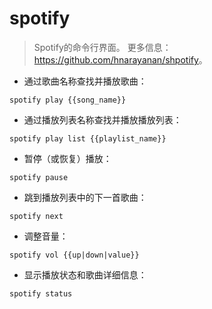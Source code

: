 # spotify

> Spotify的命令行界面。
> 更多信息：<https://github.com/hnarayanan/shpotify>。

- 通过歌曲名称查找并播放歌曲：

`spotify play {{song_name}}`

- 通过播放列表名称查找并播放播放列表：

`spotify play list {{playlist_name}}`

- 暂停（或恢复）播放：

`spotify pause`

- 跳到播放列表中的下一首歌曲：

`spotify next`

- 调整音量：

`spotify vol {{up|down|value}}`

- 显示播放状态和歌曲详细信息：

`spotify status`